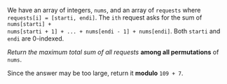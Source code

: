We have an array of integers, <code>nums</code>, and an array of <code>requests</code> where <code>requests[i] = [starti, endi]</code>. The <code>ith</code> request asks for the sum of <code>nums[starti] + nums[starti + 1] + ... + nums[endi - 1] + nums[endi]</code>. Both <code>starti</code> and <code>endi</code> are 0-indexed.

<em>Return the maximum total sum of all requests</em> <strong>among all permutations</strong> of <code>nums</code>.

Since the answer may be too large, return it <strong>modulo</strong> <code>109 + 7</code>.
